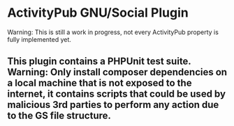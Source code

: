 # ActivityPub GNU/Social Plugin
Warning: This is still a work in progress, not every ActivityPub property is fully implemented yet.


## This plugin contains a PHPUnit test suite. Warning: Only install composer dependencies on a local machine that is not exposed to the internet, it contains scripts that could be used by malicious 3rd parties to perform any action due to the GS file structure.